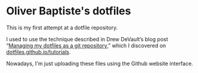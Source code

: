 # Oliver Baptiste's dotfiles

This is my first attempt at a dotfile repository.

I used to use the technique described in Drew DeVault’s blog post
“[Managing my dotfiles as a git repository](https://drewdevault.com/2019/12/30/dotfiles.html),”
which I discovered on [dotfiles.github.io/tutorials](http://dotfiles.github.io/tutorials/).

Nowadays, I'm just uploading these files using the Github website interface.

